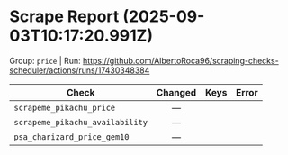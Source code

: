 # Scrape Report (2025-09-03T10:17:20.991Z)

Group: `price`  |  Run: https://github.com/AlbertoRoca96/scraping-checks-scheduler/actions/runs/17430348384

| Check | Changed | Keys | Error |
|---|:---:|:--|:--|
| `scrapeme_pikachu_price` | — |  |  |
| `scrapeme_pikachu_availability` | — |  |  |
| `psa_charizard_price_gem10` | — |  |  |
